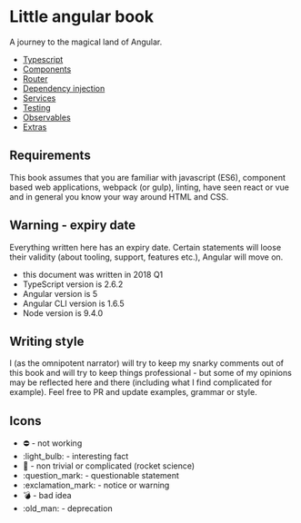 # Little angular book

A journey to the magical land of Angular.

- [Typescript](01-typescript/README.md)
- [Components](02-components/README.md)
- [Router](03-routing/README.md)
- [Dependency injection](04-dependency-injection/README.md)
- [Services](05-services/README.md)
- [Testing](06-testing/README.md)
- [Observables](07-observables/README.md)
- [Extras](08-extras/README.md)

## Requirements 

This book assumes that you are familiar with javascript (ES6), component based web applications, webpack (or gulp), linting, have seen react or vue and in general you know your way around HTML and CSS.

## Warning - expiry date

Everything written here has an expiry date. Certain statements will loose their validity (about tooling, support, features etc.), Angular will move on.

- this document was written in 2018 Q1
- TypeScript version is 2.6.2
- Angular version is 5
- Angular CLI version is 1.6.5
- Node version is 9.4.0

## Writing style

I (as the omnipotent narrator) will try to keep my snarky comments out of this book and will try to keep things professional - but some of my opinions may be reflected here and there (including what I find complicated for example). Feel free to PR and update examples, grammar or style.

## Icons

- :no_entry: - not working
- :light_bulb: - interesting fact
- :rocket: - non trivial or complicated (rocket science)
- :question_mark: - questionable statement
- :exclamation_mark: - notice or warning
- :bomb: - bad idea
- :old_man: - deprecation

